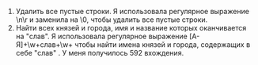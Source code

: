 1. Удалить все пустые строки.
Я использовала регулярное выражение \n\r и заменила на \0, чтобы  удалить все пустые строки. 
2. Найти всех князей и города, имя и название которых оканчивается на "слав".
Я использовала регулярное выражение [А-Я]+\w+слав+\w+ чтобы найти имена князей и города, содержащих в себе "слав" . У меня получилось 592 вхождения. 
